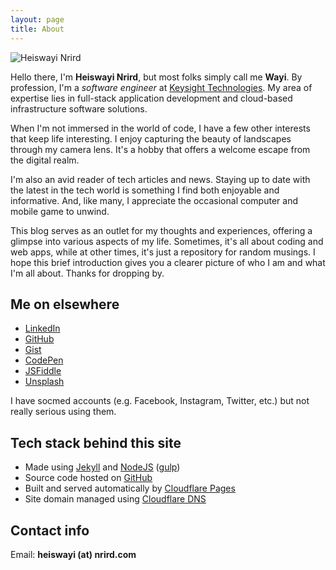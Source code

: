 ```yaml
---
layout: page
title: About
---
```


![Heiswayi Nrird](https://ik.imagekit.io/nrirddotcom/HN/hn_D6guerPbf.jpg?tr=h-200)

Hello there, I'm **Heiswayi Nrird**, but most folks simply call me **Wayi**. By profession, I'm a _software engineer_ at [Keysight Technologies](https://www.keysight.com/). My area of expertise lies in full-stack application development and cloud-based infrastructure software solutions.

When I'm not immersed in the world of code, I have a few other interests that keep life interesting. I enjoy capturing the beauty of landscapes through my camera lens. It's a hobby that offers a welcome escape from the digital realm.

I'm also an avid reader of tech articles and news. Staying up to date with the latest in the tech world is something I find both enjoyable and informative. And, like many, I appreciate the occasional computer and mobile game to unwind.

This blog serves as an outlet for my thoughts and experiences, offering a glimpse into various aspects of my life. Sometimes, it's all about coding and web apps, while at other times, it's just a repository for random musings. I hope this brief introduction gives you a clearer picture of who I am and what I'm all about. Thanks for dropping by.

## Me on elsewhere

- [LinkedIn](https://www.linkedin.com/in/heiswayi)
- [GitHub](https://github.com/heiswayi)
- [Gist](https://gist.github.com/heiswayi)
- [CodePen](https://codepen.io/heiswayi/pens/public)
- [JSFiddle](https://jsfiddle.net/user/heiswayi/)
- [Unsplash](https://unsplash.com/@heiswayi_nrird)

I have socmed accounts (e.g. Facebook, Instagram, Twitter, etc.) but not really serious using them.

## Tech stack behind this site

- Made using [Jekyll](https://jekyllrb.com/) and [NodeJS](https://nodejs.org/) ([gulp](https://gulpjs.com/))
- Source code hosted on [GitHub](https://github.com/)
- Built and served automatically by [Cloudflare Pages](https://pages.cloudflare.com/)
- Site domain managed using [Cloudflare DNS](https://www.cloudflare.com/)

## Contact info

Email: **heiswayi (at) nrird.com**